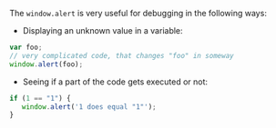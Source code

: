 The `window.alert` is very useful for debugging in the following ways:
 * Displaying an unknown value in a variable:
 ```js
 var foo;
 // very complicated code, that changes "foo" in someway
 window.alert(foo);
 ```
 * Seeing if a part of the code gets executed or not:
 ```js
 if (1 == "1") {
    window.alert('1 does equal "1"');
 }
 ```